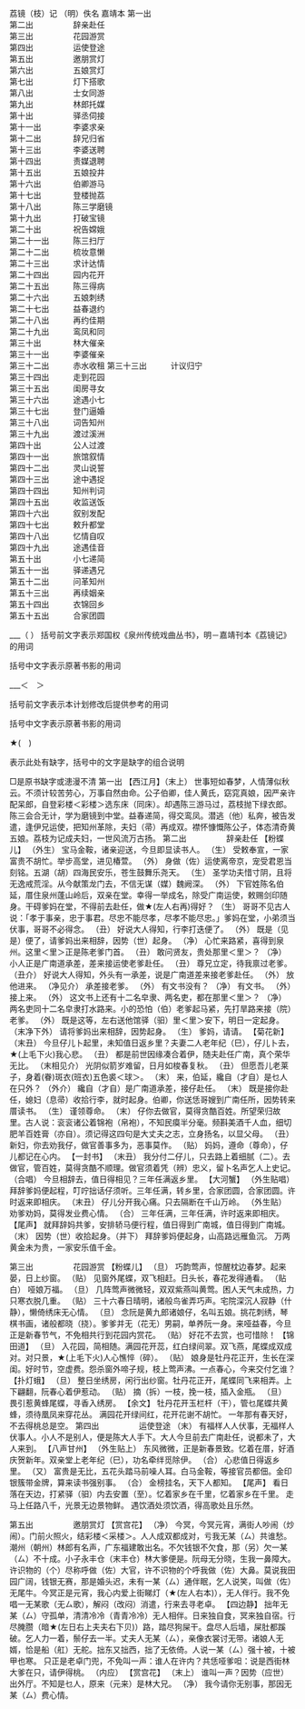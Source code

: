 <!-- { "loadSidebar": true } -->
荔镜（枝）记 （明）佚名
嘉靖本
第一出  
第二出　　　　　辞亲赴任  
第三出　　　　　花园游赏  
第四出　　　　　运使登途  
第五出　　　　　邀朋赏灯  
第六出　　　　　五娘赏灯  
第七出　　　　　灯下搭歌  
第八出　　　　　士女同游  
第九出　　　　　林郎托媒  
第十出　　　　　驿丞伺接  
第十一出　　　　李婆求亲  
第十二出　　　　辞兄归省  
第十三出　　　　李婆送聘  
第十四出　　　　责媒退聘  
第十五出　　　　五娘投井  
第十六出　　　　伯卿游马  
第十七出　　　　登楼抛荔  
第十八出　　　　陈三学磨镜  
第十九出　　　　打破宝镜  
第二十出　　　　祝告嫦娥  
第二十一出　　　陈三扫厅  
第二十二出　　　梳妆意懒  
第二十三出　　　求计达情  
第二十四出　　　园内花开  
第二十五出　　　陈三得病  
第二十六出　　　五娘刺绣  
第二十七出　　　益春退约  
第二十八出　　　再约佳期  
第二十九出　　　鸾凤和同  
第三十出　　　　林大催亲  
第三十一出　　　李婆催亲  
第三十二出　　　赤水收租 
第三十三出　　　计议归宁  
第三十四出　　　走到花园  
第三十五出　　　闺房寻女  
第三十六出　　　途遇小七  
第三十七出　　　登门逼婚  
第三十八出　　　词告知州  
第三十九出　　　渡过溪洲  
第四十出　　　　公人过渡  
第四十一出　　　旅馆叙情  
第四十二出　　　灵山说誓  
第四十三出　　　途中遇捉  
第四十四出　　　知州判词  
第四十五出　　　收监送饭  
第四十六出　　　叙别发配  
第四十七出　　　敕升都堂  
第四十八出　　　忆情自叹  
第四十九出　　　途遇佳音  
第五十出　　　　小七递简  
第五十一出　　　驿递遇兄  
第五十二出　　　问革知州  
第五十三出　　　再续姻亲  
第五十四出　　　衣锦回乡  
第五十五出　　　合家团圆  



___（ ） 
括号前文字表示郑国权《泉州传统戏曲丛书》，明－嘉靖刊本《荔镜记》的用词 

括号中文字表示原著书影的用词 

___＜　＞ 

括号前文字表示本计划修改后提供参考的用词 

括号中文字表示原著书影的用词 

★(　) 

表示此处有缺字，括号中的文字是缺字的组合说明 

□是原书缺字或漶漫不清 
第一出 
【西江月】（末上） 世事短如春梦，人情薄似秋云。不须计较苦劳心，万事自然由命。公子伯卿，佳人黄氏，窈窕真娘，因严亲许配呆郎，自登彩楼＜彩楼＞选东床（同床）。却遇陈三游马过，荔枝抛下绿衣郎。陈三会合无计，学为磨镜到中堂。益春递简，得交鸾凤。潜逃（他）私奔，被告发遣，逢伊兄运使，把知州革除，夫妇（帚）再成双。襟怀慷慨陈公子，体态清奇黄五娘。荔枝为记成夫妇，一世风流万古扬。 
第二出　　　　　辞亲赴任 
【粉蝶儿】
（外生） 宝马金鞍，诸亲迎送，今旦即显读书人。 
（生） 受敕奉宣，一家富贵不胡忙。举步高堂，进见椿萱。 
（外） 身做（佐）运使离帝京，宠受君恩当刻铭。五湖（胡）四海民安乐，苍生鼓舞乐尧天。 
（生） 圣学功夫惜寸阴，且将无逸戒荒淫。从今献策龙门去，不信无谋（媒）魏阙深。 
（外） 下官姓陈名伯延，厝住泉州蓬山岭后，双亲在堂。幸得一举成名，除受广南运使，敕赐剑印随身。干碍爹妈在堂，不得前去赴任，做★(左人右再)得好？ 
（生） 哥哥不见古人说：「孝于事亲，忠于事君。尽忠不能尽孝，尽孝不能尽忠。」爹妈在堂，小弟须当伏事，哥哥不必得念。 
（丑） 好说大人得知，行李打迭便了。 
（外） 既是（见是）便了，请爹妈出来相辞，因势（世）起身。 
（净） 心忙来路紧，喜得到泉州。这里＜里＞正是陈老爹门首。 
（丑） 敢问贤友，贵处那里＜里＞？ 
（净） 小人正是广南道承差，差来接运使老爹赴任。 
（丑） 尊兄立定，待我禀过老爹。 
（丑介） 好说大人得知，外头有一承差，说是广南道差来接老爹赴任。 
（外） 放他进来。 
（净见介） 承差接老爹。 
（外） 有文书没有？ 
（净） 有文书。 
（外） 接上来。 
（外） 这文书上还有十二名皁隶、两名吏，都在那里＜里＞？ 
（净） 两名吏同十二名皁隶打水路来。小的恐怕（伯）老爹起马紧，先打旱路来接（院）老爹。 
（外） 既是这等，左右送他馆驿（驲）里＜里＞安下，明日一定起身。 
（末净下外） 请将爹妈出来相辞，因势起身。 
（生） 爹妈，请请。 
【菊花新】
（末丑） 今旦仔儿卜起里，未知值日返乡里？夫妻二人老年纪（巳），仔儿卜去，★(上毛下火)我心悲。 
（丑） 都是前世因缘凑合着伊，随夫赴任广南，真个荣华无比。 
（末相见介） 光阴似箭岁难留，日月如梭春复秋。 
（丑） 但愿吾儿老莱子，身着(眷)斑衣(班衣)五色裘＜球＞。 
（末） 来，伯延，纔自（才自）是乜人在只外？ 
（外介） 纔自（才自）是广南道承差，接仔赴任。 
（末） 既是接你赴任，媳妇（息帚）收拾行李，就时起身。伯卿，你送恁哥嫂到广南任所，因势转来厝读书。 
（生） 谨领尊命。 
（末） 仔你去做官，莫得贪酷百姓。所望荣归故里。古人说：衮衮诸公着锦袍（帛袍），不知民瘼半分毫。频斟美酒千人血，细切肥羊百姓膏（亦自）。须记得这四句是大丈夫之志，立身扬名，以显父母。 
（丑） 新妇，你去劝我仔，做官善事多为，恶事莫作。 
（贴） 妈妈，遵命（尊命），仔儿都记在心内。 
【一封书】
（末丑） 我分付二仔儿，只去路上着细腻（二）。去做官，管百姓，莫得贪酷不顺理。做官须着凭（辨）忠义，留卜名声乞人上史记。 
（合唱） 今旦相辞去，值日得相见？三年任满返乡里。 
【大河蟹】
（外生贴唱） 拜辞爹妈便起程，叮咛拙话仔须听。三年任满，转乡里，合家团圆，合家团圆。许时返来即相庆。 
（末丑） 仔儿分开我心痛。只去隔断在千山万岭。 
（外生贴） 劝爹劝妈，莫得发业费心情。 
（合） 三年任满，三年任满，许时返来即相庆。 
【尾声】
 就拜辞妈共爹，安排轿马便行程，值日得到广南城，值日得到广南城。 
（末） 因势（世）收拾起身。（并下） 
 拜辞爹妈便起身，山高路远雁鱼沉。 
 万两黄金未为贵，一家安乐值千金。 

第三出　　　　　花园游赏 
【粉蝶儿】
（旦） 巧韵莺声，惊醒枕边春梦。起来晏，日上纱窗。 
（贴） 见窗外尾蝶，双飞相赶。日头长，春花发得通看。 
（贴白） 哑娘万福。 
（旦） 几阵莺声微微轻，双双紫燕叫黄莺。困人天气未成热，力只寒衣脱几重。 
（贴） 三十六春日晴明，诸般鸟雀弄巧声。宅院深沉人寂静（什静），懒倚绣床无心情。 
（旦） 念阮是黄九郎诸娘仔，名叫五娘。挑花刺绣，琴棋书画，诸般都晓（挠）。爹爹并无（花无）男嗣，单养阮一身。来哑益春，今旦正是新春节气，不免相共行到花园内赏花。 
（贴） 好花不去赏，也可惜除！ 
【锦田道】
（旦） 入花园，简相随。满园花开蕊，红白绿间翠。双飞燕，尾蝶成双成对。对只景，★(上毛下火)人心憔悴（碎）。 
（贴） 娘身是牡丹花正开，生长在深闺。好时节，空虚费。怨杀窗外啼子规，枝上莺声沸。一点春心，今来交付乞谁？ 
【扑灯蛾】
（旦） 整日坐绣房，闲行出纱窗。牡丹花正开，尾蝶同飞来相弄。上下翩翻，阮春心着伊惹动。 
（贴） 摘（拆）一枝，挽一枝，插入金瓶。 
（旦） 畏引惹黄蜂尾蝶，寻香入绣房。 
【余文】
 牡丹花开玉栏杆（干），管乜尾蝶共黄蜂，须待凰凤来穿花丛。 
 满园花开绿间红，花开花谢不胡忙。 
 一年那有春天好，不去得桃总是空。 
第四出　　　　　运使登途 
（末） 有福样人人伏事，无福样人伏事人。小人不是别人，便是陈大人手下。大人今旦前去广南赴任，说都未了，大人来到。 
【八声甘州】
（外生贴上） 东风微微，正是新春景致。忆着在厝，好酒庆贺新年。双亲堂上老年纪（巳），功名牵绊觅除伊。 
（合） 心悲值日得返乡里。 
（又） 富贵是无比，五花头踏马前噪人耳。白马金鞍，等接官员都佃。金印银簇带金牌，算来读书强别事。 
（合） 金榜挂名，天下人都知。 
【尾声】
 看日落在天边，打紧驿（驲）内去安置（至）。忆着家乡在千里，忆着家乡在千里。 
 走马上任路八千，光景无边景物鲜。 
 遇饮酒处须饮酒，得高歌处且乐然。 
 
第五出　　　　　邀朋赏灯 
【赏宫花】
（净） 今冥，今冥元宵，满街人吵闹（炒闹）。门前火照火，结彩楼＜采楼＞。人人成双都成对，亏我无某（ㄙ）共谁愁。 
 潮州（朝州）林郎有名声，广东福建敢出名。不欠钱银不欠食，那（另）欠一某（ㄙ）不十成。小子永丰仓（末丰仓）林大爹便是。阮母无分晓，生我一鼻障大。许识物的（个）尽称呼做（佐）大官，许不识物的个呼我做（佐）大鼻。莫说我田园广阔，钱银无赛，那是婚头迟，未有一某（ㄙ）通伴眠，乞人说笑，叫做（佐）无尾牛。今冥正是元宵，我心内爱上街睇灯（★(左人右本)），无人伴行。我不免唱一无某歌（无ㄙ歌），解闷（改闷）消遣，行来去寻老卓。 
【四边静】
 拙年无某（ㄙ）守孤单，清清冷冷（青青冷冷）无人相伴。日来独自食，冥来独自宿。行尽腌臜（暗★(左日右上夫夫右下贝)）路，踏尽狗屎干。盘尽人后墙，屎肚都蹊破。乞人力一着，鬃仔去一半。丈夫人无某（ㄙ），亲像衣裳讨无带。诸娘人无婿，恰是船（舡）无舵。拙东又拙西，拙了无依倚。人说一某（ㄙ）强十被，十被甲也寒。 
 只正是老卓门兜，不免叫一声：谁人在许内？共恁哑爹呾：说是西街林大爹在只，请伊得桃。 
 （内应） 
【赏宫花】
（末上） 谁叫一声？因势（应世）出外厅。不知是乜人，原来（元来）是林大兄。 
（净） 我今请你无别事，那因无某（ㄙ）费心情。 
